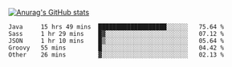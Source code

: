 [![Anurag's GitHub stats](https://github-readme-stats.vercel.app/api?username=sebasphere&count_private=true&theme=tokyonight)](https://github.com/anuraghazra/github-readme-stats)

<!--START_SECTION:waka-->
```text
Java     15 hrs 49 mins  ███████████████████░░░░░░   75.64 % 
Sass     1 hr 29 mins    █▓░░░░░░░░░░░░░░░░░░░░░░░   07.12 % 
JSON     1 hr 10 mins    █▒░░░░░░░░░░░░░░░░░░░░░░░   05.64 % 
Groovy   55 mins         █░░░░░░░░░░░░░░░░░░░░░░░░   04.42 % 
Other    26 mins         ▓░░░░░░░░░░░░░░░░░░░░░░░░   02.13 % 
```
<!--END_SECTION:waka-->
